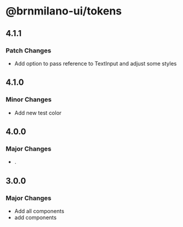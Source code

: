 # @brnmilano-ui/tokens

## 4.1.1

### Patch Changes

- Add option to pass reference to TextInput and adjust some styles

## 4.1.0

### Minor Changes

- Add new test color

## 4.0.0

### Major Changes

- .

## 3.0.0

### Major Changes

- Add all components
- add components
